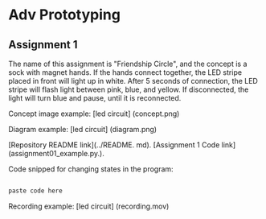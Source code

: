# Adv Prototyping

## Assignment 1
The name of this assignment is "Friendship Circle", and the concept is a sock with magnet hands.
If the hands connect together, the LED stripe placed in front will light up in white. 
After 5 seconds of connection, the LED stripe will flash light between pink, blue, and yellow.
If disconnected, the light will turn blue and pause, until it is reconnected.

Concept image example:
[led circuit] (concept.png)

Diagram example:
[led circuit] (diagram.png)

[Repository README link](../README. md).
[Assignment 1 Code link] (assignment01_example.py.).

Code snipped for changing states in the program:
```Python

paste code here


```

Recording example:
[led circuit] (recording.mov)
